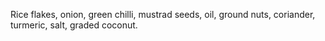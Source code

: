 Rice flakes, onion, green chilli, mustrad seeds, oil, ground nuts, coriander, turmeric, salt, graded coconut.